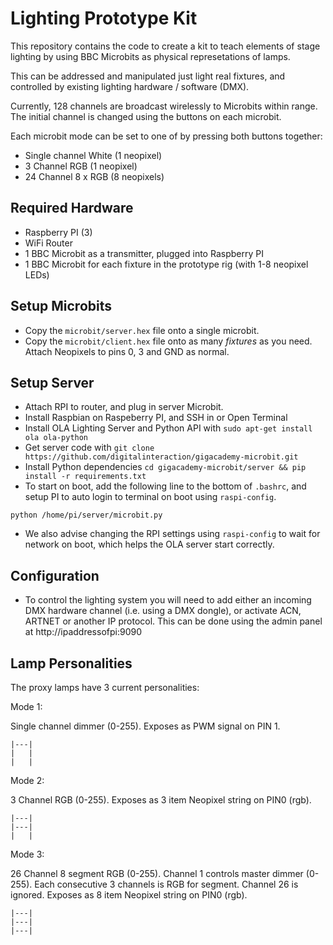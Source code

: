 # Lighting Prototype Kit

This repository contains the code to create a kit to teach elements of stage lighting by using BBC Microbits as physical represetations of lamps.

This can be addressed and manipulated just light real fixtures, and controlled by existing lighting hardware / software (DMX).

Currently, 128 channels are broadcast wirelessly to Microbits within range. The initial channel is changed using the buttons on each microbit. 

Each microbit mode can be set to one of by pressing both buttons together:
- Single channel White (1 neopixel)
- 3 Channel RGB (1 neopixel)
- 24 Channel 8 x RGB (8 neopixels)

## Required Hardware

- Raspberry PI (3)
- WiFi Router
- 1 BBC Microbit as a transmitter, plugged into Raspberry PI
- 1 BBC Microbit for each fixture in the prototype rig (with 1-8 neopixel LEDs)

## Setup Microbits

- Copy the `microbit/server.hex` file onto a single microbit.
- Copy the `microbit/client.hex` file onto as many *fixtures* as you need. Attach Neopixels to pins 0, 3 and GND as normal.

## Setup Server

- Attach RPI to router, and plug in server Microbit.
- Install Raspbian on Raspeberry PI, and SSH in or Open Terminal
- Install OLA Lighting Server and Python API with `sudo apt-get install ola ola-python`
- Get server code with `git clone https://github.com/digitalinteraction/gigacademy-microbit.git`
- Install Python dependencies `cd gigacademy-microbit/server && pip install -r requirements.txt`
- To start on boot, add the following line to the bottom of `.bashrc`, and setup PI to auto login to terminal on boot using `raspi-config`.

`python /home/pi/server/microbit.py`
- We also advise changing the RPI settings using `raspi-config` to wait for network on boot, which helps the OLA server start correctly.


## Configuration

- To control the lighting system you will need to add either an incoming DMX hardware channel (i.e. using a DMX dongle), or activate ACN, ARTNET or another IP protocol. This can be done using the admin panel at http://ipaddressofpi:9090

## Lamp Personalities

The proxy lamps have 3 current personalities:

Mode 1:

Single channel dimmer (0-255). Exposes as PWM signal on PIN 1.

```
|---|
|   |
|   |
```

Mode 2:

3 Channel RGB (0-255). Exposes as 3 item Neopixel string on PIN0 (rgb).


```
|---|
|---|
|   |
```

Mode 3:

26 Channel 8 segment RGB (0-255). Channel 1 controls master dimmer (0-255). Each consecutive 3 channels is RGB for segment. Channel 26 is ignored.  Exposes as 8 item Neopixel string on PIN0 (rgb).

```
|---|
|---|
|---|
```
